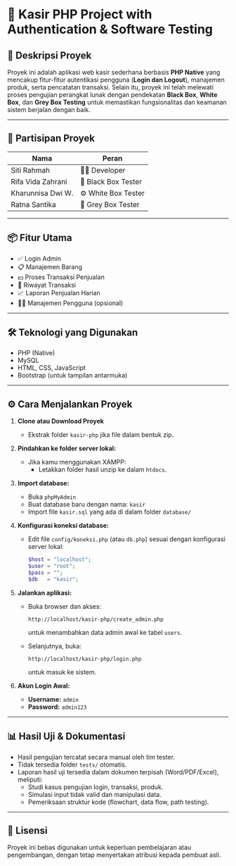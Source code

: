 # 🧾 Kasir PHP Project with Authentication & Software Testing

## 📌 Deskripsi Proyek
Proyek ini adalah aplikasi web kasir sederhana berbasis **PHP Native** yang mencakup fitur-fitur autentikasi pengguna (**Login dan Logout**), manajemen produk, serta pencatatan transaksi. Selain itu, proyek ini telah melewati proses pengujian perangkat lunak dengan pendekatan **Black Box**, **White Box**, dan **Grey Box Testing** untuk memastikan fungsionalitas dan keamanan sistem berjalan dengan baik.

---

## 👥 Partisipan Proyek

| Nama                   | Peran                  |
|------------------------|------------------------|
| Siti Rahmah            | 👨‍💻 Developer          |
| Rifa Vida Zahrani      | 🧪 Black Box Tester     |
| Kharunnisa Dwi W.      | ⚙️ White Box Tester     |
| Ratna Santika          | 🧩 Grey Box Tester      |

---

## 📦 Fitur Utama

- ✅ Login Admin  
- 📋 Manajemen Barang  
- 💵 Proses Transaksi Penjualan  
- 🧾 Riwayat Transaksi  
- 📈 Laporan Penjualan Harian  
- 🧑‍💼 Manajemen Pengguna (opsional)

---

## 🛠️ Teknologi yang Digunakan

- PHP (Native)  
- MySQL  
- HTML, CSS, JavaScript  
- Bootstrap (untuk tampilan antarmuka)

---

## ⚙️ Cara Menjalankan Proyek

1. **Clone atau Download Proyek**
   - Ekstrak folder `kasir-php` jika file dalam bentuk zip.

2. **Pindahkan ke folder server lokal:**
   - Jika kamu menggunakan XAMPP:
     - Letakkan folder hasil unzip ke dalam `htdocs`.

3. **Import database:**
   - Buka `phpMyAdmin`
   - Buat database baru dengan nama: `kasir`
   - Import file `kasir.sql` yang ada di dalam folder `database/`

4. **Konfigurasi koneksi database:**
   - Edit file `config/koneksi.php` (atau `db.php`) sesuai dengan konfigurasi server lokal:
     ```php
     $host = "localhost";
     $user = "root";
     $pass = "";
     $db   = "kasir";
     ```

5. **Jalankan aplikasi:**
   - Buka browser dan akses:
     ```
     http://localhost/kasir-php/create_admin.php
     ```
     untuk menambahkan data admin awal ke tabel `users`.

   - Selanjutnya, buka:
     ```
     http://localhost/kasir-php/login.php
     ```
     untuk masuk ke sistem.

6. **Akun Login Awal:**
   - **Username:** `admin`  
   - **Password:** `admin123`

---

## 📊 Hasil Uji & Dokumentasi

- Hasil pengujian tercatat secara manual oleh tim tester.
- Tidak tersedia folder `tests/` otomatis.
- Laporan hasil uji tersedia dalam dokumen terpisah (Word/PDF/Excel), meliputi:
  - Studi kasus pengujian login, transaksi, produk.
  - Simulasi input tidak valid dan manipulasi data.
  - Pemeriksaan struktur kode (flowchart, data flow, path testing).

---

## 📃 Lisensi

Proyek ini bebas digunakan untuk keperluan pembelajaran atau pengembangan, dengan tetap menyertakan atribusi kepada pembuat asli.
